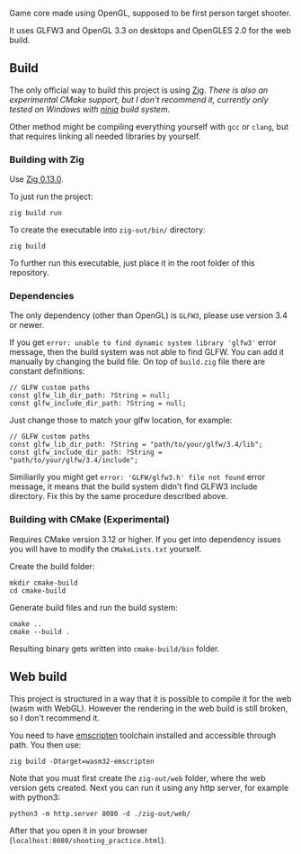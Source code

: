 Game core made using OpenGL, supposed to be first person target shooter.

It uses GLFW3 and OpenGL 3.3 on desktops and OpenGLES 2.0 for the web build.

## Build
The only official way to build this project is using [Zig](https://ziglang.org/).
_There is also an experimental CMake support, but I don't recommend it, currently only tested on Windows with [ninja](https://ninja-build.org/) build system._

Other method might be compiling everything yourself with `gcc` or `clang`, but that requires linking all needed libraries by yourself.

### Building with Zig
Use [Zig 0.13.0](https://ziglang.org/download/).

To just run the project:
```console
zig build run
```

To create the executable into `zig-out/bin/` directory:
```console
zig build
```
To further run this executable, just place it in the root folder of this repository.

### Dependencies
The only dependency (other than OpenGL) is `GLFW3`, please use version 3.4 or newer.

If you get `error: unable to find dynamic system library 'glfw3'` error message, then the build system was not able to find GLFW. You can add it manually by changing the build file. On top of `build.zig` file there are constant definitions:
```zig
// GLFW custom paths
const glfw_lib_dir_path: ?String = null;
const glfw_include_dir_path: ?String = null;
```
Just change those to match your glfw location, for example:
```zig
// GLFW custom paths
const glfw_lib_dir_path: ?String = "path/to/your/glfw/3.4/lib";
const glfw_include_dir_path: ?String = "path/to/your/glfw/3.4/include";
```

Similiarily you might get `error: 'GLFW/glfw3.h' file not found` error message, it means that the build system didn't find GLFW3 include directory. Fix this by the same procedure described above.

### Building with CMake (Experimental)
Requires CMake version 3.12 or higher. If you get into dependency issues you will have to modify the `CMakeLists.txt` yourself.

Create the build folder:
```console
mkdir cmake-build
cd cmake-build
```
Generate build files and run the build system:
```console
cmake ..
cmake --build .
```
Resulting binary gets written into `cmake-build/bin` folder.

## Web build
This project is structured in a way that it is possible to compile it for the web (wasm with WebGL).
However the rendering in the web build is still broken, so I don't recommend it.

You need to have [emscripten](https://emscripten.org/) toolchain installed and accessible through path.
You then use:
```console
zig build -Dtarget=wasm32-emscripten
```
Note that you must first create the `zig-out/web` folder, where the web version gets created.
Next you can run it using any http server, for example with python3:
```console
python3 -m http.server 8080 -d ./zig-out/web/
```
After that you open it in your browser (`localhost:8080/shooting_practice.html`).
